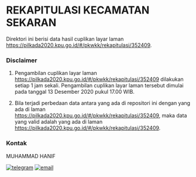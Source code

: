 
# REKAPITULASI KECAMATAN SEKARAN

Direktori ini berisi data hasil cuplikan layar laman https://pilkada2020.kpu.go.id/#/pkwkk/rekapitulasi/352409.

### Disclaimer

1. Pengambilan cuplikan layar laman https://pilkada2020.kpu.go.id/#/pkwkk/rekapitulasi/352409 dilakukan setiap 1 jam sekali. Pengambilan cuplikan layar laman tersebut dimulai pada tanggal 13 Desember 2020 pukul 17.00 WIB.

2. Bila terjadi perbedaan data antara yang ada di repositori ini dengan yang ada di laman https://pilkada2020.kpu.go.id/#/pkwkk/rekapitulasi/352409, maka data yang valid adalah yang ada di laman https://pilkada2020.kpu.go.id/#/pkwkk/rekapitulasi/352409.

### Kontak

MUHAMMAD HANIF

[![telegram](https://img.shields.io/badge/telegram-@muhammad__hanif-blue)](https://t.me/muhammad_hanif) [![email](https://img.shields.io/badge/email-moehammadhanif@gmail.com-white)](mailto:moehammadhanif@gmail.com)


